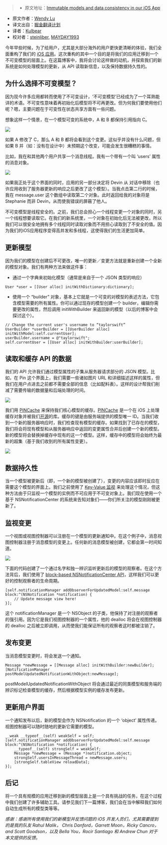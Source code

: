 > * 原文地址：[Immutable models and data consistency in our iOS App](https://engineering.pinterest.com/blog/immutable-models-and-data-consistency-our-ios-app)
* 原文作者：[Wendy Lu](https://twitter.com/wendyluwho)
* 译文出自：[掘金翻译计划](https://github.com/xitu/gold-miner)
* 译者：[Kulbear](https://github.com/kulbear)
* 校对者：[steinliber](https://github.com/steinliber), [MAYDAY1993](https://github.com/MAYDAY1993)

今年早些时候，为了给用户，尤其是大部分海外的用户更快更清晰的体验，我们全面重构了我们的 [iOS 应用](https://engineering.pinterest.com/blog/re-architecting-pinterests-ios-app)。这次重构的其中一个目的是将我们的应用迁移到一个不可变模型的层面上。在这篇博客中，我将会讨论这样做的动机，并探索我们的新系统是如何处理模型的更新，从 API 读取新信息，以及保持数据持久性的。

## 为什么选择不可变模型？

因为现今许多应用都转而使用了不可变设计，‘不可变模型’已经成为了一个耳熟能详的术语。不可变性意味着再初始化后模型将不可再更改。但为何我们要使用他们呢？嗯，主要问题在于可变性在状态共享方面有一些问题。

想象这样一个情景，在一个模型可变的系统中，A 和 B 都保持引用指向 C。

![](https://engineering.pinterest.com/sites/engineering/files/Screen%20Shot%202016-08-19%20at%209.37.26%20AM_0.png)

如果 A 修改了 C，那么 A 和 B 都将会看到这个变更。这似乎并没有什么问题，但如果 B 并（如：没有在设计中）未预期这个改变，可能会发生很糟糕的事情。

比如，我在和其他两个用户共享一个消息线程。我有一个带有一个叫 ‘users’ 属性的消息对象。

![](https://engineering.pinterest.com/sites/engineering/files/Screen%20Shot%202016-08-19%20at%209.38.32%20AM_0.png)

如果我正处于这个界面的同时，应用的另一部分决定将 Devin 从 对话中移除（也许应用收到了服务器更新的响应之后更改了这个模型）。当我点击第二行的时候，我在 message.user 这个数组中读取第二个对象。此时返回给我的对象将是 Stephanie 而非 Devin，从而使我错误的屏蔽了他人。

不可变模型是线程安全的。之前，我们总会担心一个线程变更一个对象的同时，另一个线程想要读取它。在我们的新系统里，一个对象在初始化后无法被更改，所以我们可以很安全地拥有多个线程同时读取对象而不用担心读取到了不安全的值。因为我们的iOS应用程序变得高并发和多线程，这使得我们的生活更加简单。

## 更新模型

因为我们的模型在创建后不可更改，唯一的更新／变更方法就是重新创建一个全新的模型对象。我们有两种方法来做这件事：

* 通过一个字典来初始化模型（通常是来自于一个 JSON 类型的响应）

```
User *user = [[User alloc] initWithDictionary:dictionary];
```

* 使用一个 “builder” 对象，基本上它就是一个可变的对模型的表述方法，它包含模型需要的所有属性。你可以通过现存的模型创建一个 builder，编辑你需要更改的属性，然后调用 initWithBuilder 来返回新的模型（以后的博客中会探讨这个）。

```
// Change the current user's username to “taylorswift”
UserBuilder *userBuilder = [[UserBuilder alloc] initWithModel:self.currentUser];
userBuilder.username = @"taylorswift";
self.currentUser = [[User alloc] initWithBuilder:userBuilder];
```

## 读取和缓存 API 的数据

我们的 API 允许我们通过模型属性的子集从服务器请求部分的 JSON 模型。比如，在 Pin 这个界面上，我们需要一些诸如图片 URL 和详细描述这样的属性，但我们在用户点进去之前都不需要全部的信息（比如配料表）。这样的设计帮我们削减了需要传输的数据量和后端处理的时间。

![](https://engineering.pinterest.com/sites/engineering/files/Screen%20Shot%202016-08-19%20at%209.45.23%20AM_0.png)

我们用 [PINCache](https://github.com/pinterest/PINCache) 来保持我们核心模型的缓存。[PINCache](https://github.com/pinterest/PINCache) 是一个在 iOS 上处理缓存对象并被我们[开源](https://engineering.pinterest.com/tags/pincache)的库。缓存的键是由服务端提供的模型唯一 ID。当我们收到一个新的服务器响应时，我们检查现有模型的缓存。如果找到了已存在的模型，我们将会将现有模型和从服务器响应中返回的变更属性合并后创建一个新的模型。新的模型将会替换掉缓存中现有的这一个模型。这样，缓存中的模型将会始终为最新的超集（基于我们收到的所有属性变更）。

![](https://engineering.pinterest.com/sites/engineering/files/Screen%20Shot%202016-08-19%20at%209.47.14%20AM_0.png)

## 数据持久性

当一个模型被更新后（即，一个新的模型被创建了），变更的内容应该即时反应在需要这个模型的界面上。我们之前使用了 [Key-Value 监视](https://developer.apple.com/library/ios/documentation/Cocoa/Conceptual/KeyValueObserving/KeyValueObserving.html) 来处理这个情况，但这种方法由于只监视一个模型的实例而不可应用于不可变对象上。我们现在使用一个基于 NSNotificationCenter 的系统来告知对象们——你们所关注的模型刚刚被更新了。

## 监视变更

一个视图或视图控制器可以注册在一个模型的更新通知中。在这个例子中，消息视图控制器注册于消息模型的变更上。任何新的消息模型被创建，它都会第一时间知道。

![](https://engineering.pinterest.com/sites/engineering/files/Screen%20Shot%202016-08-19%20at%209.48.46%20AM_0.png)

下面的代码创建了一个通过名字和独一辨识监听更新后的模型的观察者。在这个方法背后，我们使用了 [block-based NSNotificationCenter API](https://developer.apple.com/library/mac/documentation/Cocoa/Reference/Foundation/Classes/NSNotificationCenter_Class/#//apple_ref/occ/instm/NSNotificationCenter/addObserverForName:object:queue:usingBlock:)，这样我们可以更好的控制观察者的生命周期。

```
[self.notificationManager addObserverForUpdatedModel:self.message block:^(NSNotification *notification) {
    // Update message view here!
}];
```

这个 notificationManager 是一个 NSObject 的子类，他保持了对注册的观察者的强引用。因为它是我们视图控制器的一个属性，他的 dealloc 将会在视图控制器的 dealloc 之后被立即调用，从而使我们能保证所有的观察者这时都被注销了。

## 发布变更

当消息模型变更时，将会发送一个通知。

```
Message *newMessage = [[Message alloc] initWithBuilder:newBuilder];
[NotificationManager postModelUpdatedNotificationWithObject:newMessage];
```

postModelUpdatedNotificationWithObject 将会通过最近的同类模型和服务端的辨识标记检查模型的缓存，然后根据模型实例的缓存发布更新。

## 更新用户界面

一个通知发布以后，新的模型会作为 NSNotification 的一个 ‘object’ 属性传递。视图控制器可以随时随地的更新它需要的模型。

```
__weak __typeof__(self) weakSelf = self;
[self.notificationManager addObserverForUpdatedModel:self.message block:^(NSNotification *notification) {
    __typeof__(self) strongSelf = weakSelf;
    Message *newMessage = (Message *)notification.object;
    strongSelf.usersInMessageThread = newMessage.users;
    [strongSelf.tableView reloadData];
}];
```

## 后记

将一个具有规模的应用迁移到新的模型层面上是一个具有挑战的任务，在这个过程中我们创建了许多辅助工具。请参见我们下一篇博客，我们会在当中解释我们如何自动生成所有的模型类等等。

_感谢：感谢所有使用我们的新模型并反馈问题的 iOS 开发人员们，尤其需要提到的是我的队友 Rahul Malik， Chris Danford，Garrett Moon，Ricky Cancro，and Scott Goodson，以及 Bella You，Rocir Santiago 和 Andrew Chun 对于本文提供的反馈。_

